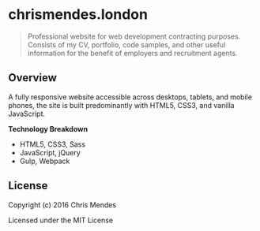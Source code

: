 # chrismendes.london

> Professional website for web development contracting purposes. Consists of my CV, portfolio, code samples, and other useful information for the benefit of employers and recruitment agents.

## Overview

A fully responsive website accessible across desktops, tablets, and mobile phones, the site is built predominantly with HTML5, CSS3, and vanilla JavaScript.

**Technology Breakdown**

* HTML5, CSS3, Sass
* JavaScript, jQuery
* Gulp, Webpack

## License

Copyright (c) 2016 Chris Mendes

Licensed under the MIT License